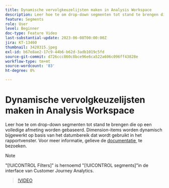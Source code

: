 ```yaml
---
title: Dynamische vervolgkeuzelijsten maken in Analysis Workspace
description: Leer hoe te om drop-down segmenten tot stand te brengen die op een volledige afmeting worden gebaseerd. Dimension-items worden dynamisch bijgewerkt op basis van het datumbereik dat wordt gebruikt in het rapportvenster.
feature: Segments
role: User
level: Beginner
doc-type: Feature Video
last-substantial-update: 2023-06-08T00:00:00Z
jira: KT-13460
thumbnail: 3420315.jpeg
exl-id: b67e8ae2-17c9-44b6-b62d-3adb1019c5fd
source-git-commit: d726ccc860c8bce96e6ca522a606c096ff43828e
workflow-type: tm+mt
source-wordcount: '83'
ht-degree: 0%

---
```


# Dynamische vervolgkeuzelijsten maken in Analysis Workspace

Leer hoe te om drop-down segmenten tot stand te brengen die op een volledige afmeting worden gebaseerd. Dimension-items worden dynamisch bijgewerkt op basis van het datumbereik dat wordt gebruikt in het rapportvenster. Voor meer informatie, gelieve de [&#x200B; documentatie &#x200B;](https://experienceleague.adobe.com/nl/docs/analytics-platform/using/cja-components/cja-segments/create-filters) te bezoeken.

>[!NOTE]
>
> &quot;[!UICONTROL Filters]&quot; is hernoemd &quot;[!UICONTROL segments]&quot;in de interface van Customer Journey Analytics.

>[!VIDEO](https://video.tv.adobe.com/v/3446822/?learn=on&captions=dut)
